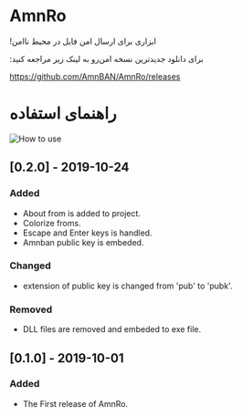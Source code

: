# AmnRo
!ابزاری برای ارسال امن فایل در محیط ناامن

:برای دانلود جدیدترین نسخه امن‌رو به لینک زیر مراجعه کنید

https://github.com/AmnBAN/AmnRo/releases

# راهنمای استفاده

![How to use](https://user-images.githubusercontent.com/50942920/66287105-42f2ba00-e8e1-11e9-8afb-09f2a826b194.gif)


## [0.2.0] - 2019-10-24
### Added
- About from is added to project.
- Colorize froms.
- Escape and Enter keys is handled.
- Amnban public key is embeded.

### Changed
- extension of public key is changed from 'pub' to 'pubk'.

### Removed
- DLL files are removed and embeded to exe file.

## [0.1.0] - 2019-10-01
### Added
- The First release of AmnRo. 
